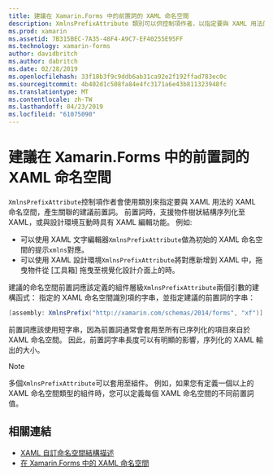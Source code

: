 ```yaml
---
title: 建議在 Xamarin.Forms 中的前置詞的 XAML 命名空間
description: XmlnsPrefixAttribute 類別可以供控制項作者，以指定要與 XAML 用法的 XAML 命名空間，產生關聯的建議前置詞。
ms.prod: xamarin
ms.assetid: 7B315BEC-7A35-48F4-A9C7-EF40255E95FF
ms.technology: xamarin-forms
author: davidbritch
ms.author: dabritch
ms.date: 02/28/2019
ms.openlocfilehash: 33f18b3f9c9ddb6ab31ca92e2f192ffad783ec0c
ms.sourcegitcommit: 4b402d1c508fa84e4fc3171a6e43b811323948fc
ms.translationtype: MT
ms.contentlocale: zh-TW
ms.lasthandoff: 04/23/2019
ms.locfileid: "61075090"
---
```

# <a name="xaml-namespace-recommended-prefixes-in-xamarinforms"></a>建議在 Xamarin.Forms 中的前置詞的 XAML 命名空間

`XmlnsPrefixAttribute`控制項作者會使用類別來指定要與 XAML 用法的 XAML 命名空間，產生關聯的建議前置詞。 前置詞時，支援物件樹狀結構序列化至 XAML，或與設計環境互動時具有 XAML 編輯功能。 例如: 

- 可以使用 XAML 文字編輯器`XmlnsPrefixAttribute`做為初始的 XAML 命名空間的提示`xmlns`對應。
- 可以使用 XAML 設計環境`XmlnsPrefixAttribute`將對應新增到 XAML 中，拖曳物件從 [工具箱] 拖曳至視覺化設計介面上的時。

建議的命名空間前置詞應該定義的組件層級`XmlnsPrefixAttribute`兩個引數的建構函式： 指定的 XAML 命名空間識別項的字串，並指定建議的前置詞的字串：

```csharp
[assembly: XmlnsPrefix("http://xamarin.com/schemas/2014/forms", "xf")]
```

前置詞應該使用短字串，因為前置詞通常會套用至所有已序列化的項目來自於 XAML 命名空間。 因此，前置詞字串長度可以有明顯的影響，序列化的 XAML 輸出的大小。

> [!NOTE]
> 多個`XmlnsPrefixAttribute`可以套用至組件。 例如，如果您有定義一個以上的 XAML 命名空間類型的組件時，您可以定義每個 XAML 命名空間的不同前置詞值。

## <a name="related-links"></a>相關連結

- [XAML 自訂命名空間結構描述](custom-namespace-schemas.md)
- [在 Xamarin.Forms 中的 XAML 命名空間](namespaces.md)
